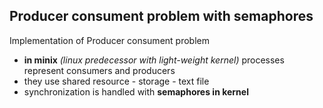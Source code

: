 ## Producer consument problem with semaphores

Implementation of Producer consument problem
- **in minix** *(linux predecessor with light-weight kernel)* processes represent consumers and producers
- they use shared resource - storage - text file
- synchronization is handled with **semaphores in kernel**